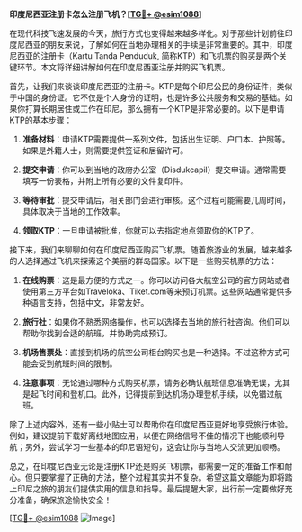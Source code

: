 **印度尼西亚注册卡怎么注册飞机？[[TG💪+ @esim1088](https://t.me/s/esim1088)]**

在现代科技飞速发展的今天，旅行方式也变得越来越多样化。对于那些计划前往印度尼西亚的朋友来说，了解如何在当地办理相关的手续是非常重要的。其中，印度尼西亚的注册卡（Kartu Tanda Penduduk, 简称KTP）和飞机票的购买是两个关键环节。本文将详细讲解如何在印度尼西亚注册并购买飞机票。

首先，让我们来谈谈印度尼西亚的注册卡。KTP是每个印尼公民的身份证件，类似于中国的身份证。它不仅是个人身份的证明，也是许多公共服务和交易的基础。如果你打算长期居住或工作在印尼，那么拥有一个KTP是非常必要的。以下是申请KTP的基本步骤：

1. **准备材料**：申请KTP需要提供一系列文件，包括出生证明、户口本、护照等。如果是外籍人士，则需要提供签证和居留许可。

2. **提交申请**：你可以到当地的政府办公室（Disdukcapil）提交申请。通常需要填写一份表格，并附上所有必要的文件复印件。

3. **等待审批**：提交申请后，相关部门会进行审核。这个过程可能需要几周时间，具体取决于当地的工作效率。

4. **领取KTP**：一旦申请被批准，你就可以去指定地点领取你的KTP了。

接下来，我们来聊聊如何在印度尼西亚购买飞机票。随着旅游业的发展，越来越多的人选择通过飞机来探索这个美丽的群岛国家。以下是一些购买机票的方法：

1. **在线购票**：这是最方便的方式之一。你可以访问各大航空公司的官方网站或者使用第三方平台如Traveloka、Tiket.com等来预订机票。这些网站通常提供多种语言支持，包括中文，非常友好。

2. **旅行社**：如果你不熟悉网络操作，也可以选择去当地的旅行社咨询。他们可以帮助你找到合适的航班，并协助完成预订。

3. **机场售票处**：直接到机场的航空公司柜台购买也是一种选择。不过这种方式可能会受到航班时间的限制。

4. **注意事项**：无论通过哪种方式购买机票，请务必确认航班信息准确无误，尤其是起飞时间和登机口。此外，记得提前到达机场办理登机手续，以免错过航班。

除了上述内容外，还有一些小贴士可以帮助你在印度尼西亚更好地享受旅行体验。例如，建议提前下载好离线地图应用，以便在网络信号不佳的情况下也能顺利导航；另外，尝试学习一些基本的印尼语短句，这会让你与当地人交流更加顺畅。

总之，在印度尼西亚无论是注册KTP还是购买飞机票，都需要一定的准备工作和耐心。但只要掌握了正确的方法，整个过程其实并不复杂。希望这篇文章能为即将踏上印尼之旅的朋友们提供实用的信息和指导。最后提醒大家，出行前一定要做好充分准备，确保旅途愉快安全！

[[TG💪+ @esim1088](https://t.me/s/esim1088) ![Image](https://i.postimg.cc/4NQfJmqS/Snipaste-2025-05-13-00-14-12.png)]